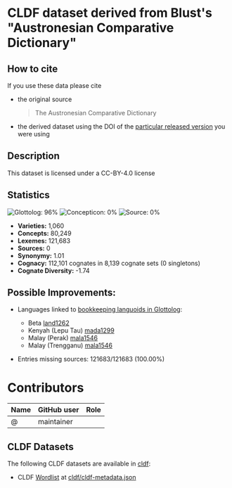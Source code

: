 # CLDF dataset derived from Blust's "Austronesian Comparative Dictionary"

## How to cite

If you use these data please cite
- the original source
  > The Austronesian Comparative Dictionary
- the derived dataset using the DOI of the [particular released version](../../releases/) you were using

## Description


This dataset is licensed under a CC-BY-4.0 license

## Statistics


![Glottolog: 96%](https://img.shields.io/badge/Glottolog-96%25-green.svg "Glottolog: 96%")
![Concepticon: 0%](https://img.shields.io/badge/Concepticon-0%25-red.svg "Concepticon: 0%")
![Source: 0%](https://img.shields.io/badge/Source-0%25-red.svg "Source: 0%")

- **Varieties:** 1,060
- **Concepts:** 80,249
- **Lexemes:** 121,683
- **Sources:** 0
- **Synonymy:** 1.01
- **Cognacy:** 112,101 cognates in 8,139 cognate sets (0 singletons)
- **Cognate Diversity:** -1.74

## Possible Improvements:

- Languages linked to [bookkeeping languoids in Glottolog](http://glottolog.org/glottolog/glottologinformation#bookkeepinglanguoids):
  - Beta [land1262](http://glottolog.org/resource/languoid/id/land1262)
  - Kenyah (Lepu Tau) [mada1299](http://glottolog.org/resource/languoid/id/mada1299)
  - Malay (Perak) [mala1546](http://glottolog.org/resource/languoid/id/mala1546)
  - Malay (Trengganu) [mala1546](http://glottolog.org/resource/languoid/id/mala1546)


- Entries missing sources: 121683/121683 (100.00%)

# Contributors

Name | GitHub user | Role
--- | --- | ---
 | @ | maintainer




## CLDF Datasets

The following CLDF datasets are available in [cldf](cldf):

- CLDF [Wordlist](https://github.com/cldf/cldf/tree/master/modules/Wordlist) at [cldf/cldf-metadata.json](cldf/cldf-metadata.json)